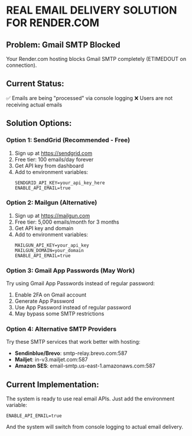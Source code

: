 # REAL EMAIL DELIVERY SOLUTION FOR RENDER.COM

## Problem: Gmail SMTP Blocked
Your Render.com hosting blocks Gmail SMTP completely (ETIMEDOUT on connection).

## Current Status: 
✅ Emails are being "processed" via console logging
❌ Users are not receiving actual emails

## Solution Options:

### Option 1: SendGrid (Recommended - Free)
1. Sign up at https://sendgrid.com
2. Free tier: 100 emails/day forever
3. Get API key from dashboard
4. Add to environment variables:
   ```
   SENDGRID_API_KEY=your_api_key_here
   ENABLE_API_EMAIL=true
   ```

### Option 2: Mailgun (Alternative)
1. Sign up at https://mailgun.com  
2. Free tier: 5,000 emails/month for 3 months
3. Get API key and domain
4. Add to environment variables:
   ```
   MAILGUN_API_KEY=your_api_key
   MAILGUN_DOMAIN=your_domain
   ENABLE_API_EMAIL=true
   ```

### Option 3: Gmail App Passwords (May Work)
Try using Gmail App Passwords instead of regular password:
1. Enable 2FA on Gmail account
2. Generate App Password
3. Use App Password instead of regular password
4. May bypass some SMTP restrictions

### Option 4: Alternative SMTP Providers
Try these SMTP services that work better with hosting:
- **Sendinblue/Brevo**: smtp-relay.brevo.com:587
- **Mailjet**: in-v3.mailjet.com:587  
- **Amazon SES**: email-smtp.us-east-1.amazonaws.com:587

## Current Implementation:
The system is ready to use real email APIs. Just add the environment variable:
```
ENABLE_API_EMAIL=true
```

And the system will switch from console logging to actual email delivery.